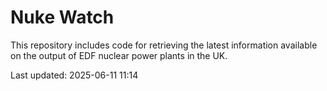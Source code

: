 # Nuke Watch

This repository includes code for retrieving the latest information available on the output of EDF nuclear power plants in the UK.

Last updated: 2025-06-11 11:14